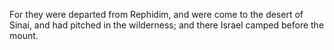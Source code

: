 For they were departed from Rephidim, and were come to the desert of Sinai, and had pitched in the wilderness; and there Israel camped before the mount.
